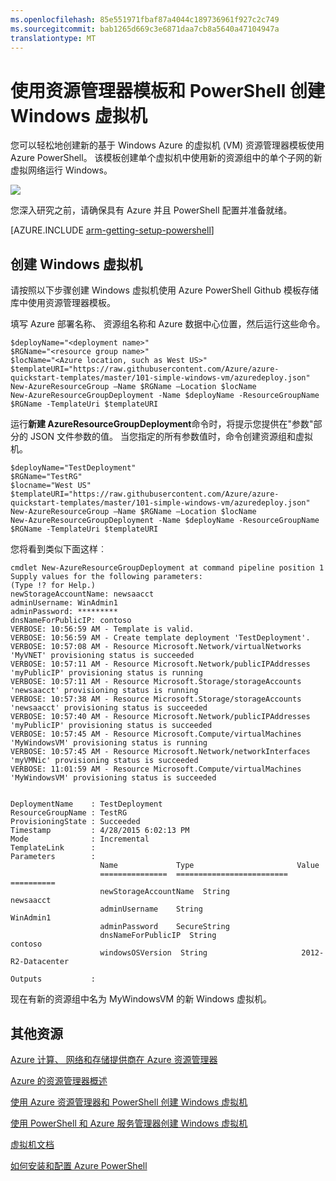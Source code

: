 ```yaml
---
ms.openlocfilehash: 85e551971fbaf87a4044c189736961f927c2c749
ms.sourcegitcommit: bab1265d669c3e6871daa7cb8a5640a47104947a
translationtype: MT
---
```

<properties
    pageTitle="使用资源管理器模板和 PowerShell 创建 Windows 虚拟机"
    description="使用资源管理器模板和 Azure PowerShell 创建新的 Windows 虚拟机。"
    services="virtual-machines"
    documentationCenter=""
    authors="davidmu1"
    manager="timlt"
    editor=""
    tags="azure-resource-manager"/>

<tags
    ms.service="virtual-machines"
    ms.workload="infrastructure-services"
    ms.tgt_pltfrm="na"
    ms.devlang="na"
    ms.topic="article"
    ms.date="07/28/2015"
    ms.author="davidmu"/>

# 使用资源管理器模板和 PowerShell 创建 Windows 虚拟机

您可以轻松地创建新的基于 Windows Azure 的虚拟机 (VM) 资源管理器模板使用 Azure PowerShell。 该模板创建单个虚拟机中使用新的资源组中的单个子网的新虚拟网络运行 Windows。

![](./media/virtual-machines-create-windows-powershell-resource-manager-template-simple/windowsvm.png)

您深入研究之前，请确保具有 Azure 并且 PowerShell 配置并准备就绪。

[AZURE.INCLUDE [arm-getting-setup-powershell](../../includes/arm-getting-setup-powershell.md)]

## 创建 Windows 虚拟机

请按照以下步骤创建 Windows 虚拟机使用 Azure PowerShell Github 模板存储库中使用资源管理器模板。

填写 Azure 部署名称、 资源组名称和 Azure 数据中心位置，然后运行这些命令。

    $deployName="<deployment name>"
    $RGName="<resource group name>"
    $locName="<Azure location, such as West US>"
    $templateURI="https://raw.githubusercontent.com/Azure/azure-quickstart-templates/master/101-simple-windows-vm/azuredeploy.json"
    New-AzureResourceGroup –Name $RGName –Location $locName
    New-AzureResourceGroupDeployment -Name $deployName -ResourceGroupName $RGName -TemplateUri $templateURI

运行**新建 AzureResourceGroupDeployment**命令时，将提示您提供在"参数"部分的 JSON 文件参数的值。 当您指定的所有参数值时，命令创建资源组和虚拟机。

    $deployName="TestDeployment"
    $RGName="TestRG"
    $locname="West US"
    $templateURI="https://raw.githubusercontent.com/Azure/azure-quickstart-templates/master/101-simple-windows-vm/azuredeploy.json"
    New-AzureResourceGroup –Name $RGName –Location $locName
    New-AzureResourceGroupDeployment -Name $deployName -ResourceGroupName $RGName -TemplateUri $templateURI

您将看到类似下面这样︰

    cmdlet New-AzureResourceGroupDeployment at command pipeline position 1
    Supply values for the following parameters:
    (Type !? for Help.)
    newStorageAccountName: newsaacct
    adminUsername: WinAdmin1
    adminPassword: *********
    dnsNameForPublicIP: contoso
    VERBOSE: 10:56:59 AM - Template is valid.
    VERBOSE: 10:56:59 AM - Create template deployment 'TestDeployment'.
    VERBOSE: 10:57:08 AM - Resource Microsoft.Network/virtualNetworks 'MyVNET' provisioning status is succeeded
    VERBOSE: 10:57:11 AM - Resource Microsoft.Network/publicIPAddresses 'myPublicIP' provisioning status is running
    VERBOSE: 10:57:11 AM - Resource Microsoft.Storage/storageAccounts 'newsaacct' provisioning status is running
    VERBOSE: 10:57:38 AM - Resource Microsoft.Storage/storageAccounts 'newsaacct' provisioning status is succeeded
    VERBOSE: 10:57:40 AM - Resource Microsoft.Network/publicIPAddresses 'myPublicIP' provisioning status is succeeded
    VERBOSE: 10:57:45 AM - Resource Microsoft.Compute/virtualMachines 'MyWindowsVM' provisioning status is running
    VERBOSE: 10:57:45 AM - Resource Microsoft.Network/networkInterfaces 'myVMNic' provisioning status is succeeded
    VERBOSE: 11:01:59 AM - Resource Microsoft.Compute/virtualMachines 'MyWindowsVM' provisioning status is succeeded


    DeploymentName    : TestDeployment
    ResourceGroupName : TestRG
    ProvisioningState : Succeeded
    Timestamp         : 4/28/2015 6:02:13 PM
    Mode              : Incremental
    TemplateLink      :
    Parameters        :
                        Name             Type                       Value
                        ===============  =========================  ==========
                        newStorageAccountName  String                     newsaacct
                        adminUsername    String                     WinAdmin1
                        adminPassword    SecureString
                        dnsNameForPublicIP  String                     contoso
                        windowsOSVersion  String                     2012-R2-Datacenter

    Outputs           :

现在有新的资源组中名为 MyWindowsVM 的新 Windows 虚拟机。

## 其他资源

[Azure 计算、 网络和存储提供商在 Azure 资源管理器](virtual-machines-azurerm-versus-azuresm.md)

[Azure 的资源管理器概述](resource-group-overview.md)

[使用 Azure 资源管理器和 PowerShell 创建 Windows 虚拟机](virtual-machines-create-windows-powershell-resource-manager.md)

[使用 PowerShell 和 Azure 服务管理器创建 Windows 虚拟机](virtual-machines-create-windows-powershell-service-manager.md)

[虚拟机文档](http://azure.microsoft.com/documentation/services/virtual-machines/)

[如何安装和配置 Azure PowerShell](install-configure-powershell.md)
